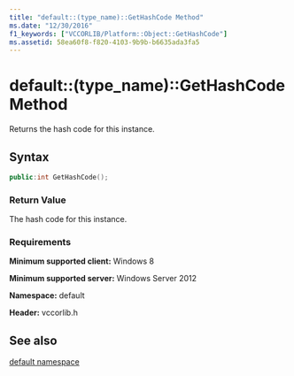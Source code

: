```yaml
---
title: "default::(type_name)::GetHashCode Method"
ms.date: "12/30/2016"
f1_keywords: ["VCCORLIB/Platform::Object::GetHashCode"]
ms.assetid: 58ea60f8-f820-4103-9b9b-b6635ada3fa5
---
```

# default::(type_name)::GetHashCode Method

Returns the hash code for this instance.

## Syntax

```cpp
public:int GetHashCode();
```

### Return Value

The hash code for this instance.

### Requirements

**Minimum supported client:** Windows 8

**Minimum supported server:** Windows Server 2012

**Namespace:** default

**Header:** vccorlib.h

## See also

[default namespace](../cppcx/default-namespace.md)
